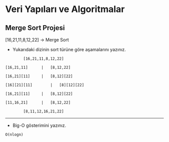 # Veri Yapıları ve Algoritmalar

## Merge Sort Projesi
[16,21,11,8,12,22] -> Merge Sort

* Yukarıdaki dizinin sort türüne göre aşamalarını yazınız.


```
		[16,21,11,8,12,22]
     
[16,21,11]		|	[8,12,22]

[16,21][11]		|	[8,12][22]

[16][21][11]		|	[8][12][22]

[16,21][11]		|	[8,12][22]

[11,16,21]		|	[8,12,22]

		[8,11,12,16,21,22]
```

___

* Big-O gösterimini yazınız.

```
O(nlogn)
```
